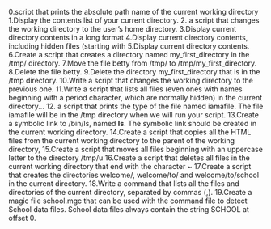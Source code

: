 0.script that prints the absolute path name of the current working directory
1.Display the contents list of your current directory.
2. a script that changes the working directory to the user’s home directory.
3.Display current directory contents in a long format
4.Display current directory contents, including hidden files (starting with 
5.Display current directory contents.
6.Create a script that creates a directory named my_first_directory in the /tmp/ directory.
7.Move the file betty from /tmp/ to /tmp/my_first_directory.
8.Delete the file betty.
9.Delete the directory my_first_directory that is in the /tmp directory.
10.Write a script that changes the working directory to the previous one.
11.Write a script that lists all files (even ones with names beginning with a period character, which are normally hidden) in the current directory...
12. a script that prints the type of the file named iamafile. The file iamafile will be in the /tmp directory when we will run your script.
13.Create a symbolic link to /bin/ls, named __ls__. The symbolic link should be created in the current working directory.
14.Create a script that copies all the HTML files from the current working directory to the parent of the working directory,
15.Create a script that moves all files beginning with an uppercase letter to the directory /tmp/u
16.Create a script that deletes all files in the current working directory that end with the character ~
17.Create a script that creates the directories welcome/, welcome/to/ and welcome/to/school in the current directory.
18.Write a command that lists all the files and directories of the current directory, separated by commas (,).
19.Create a magic file school.mgc that can be used with the command file to detect School data files. School data files always contain the string SCHOOL at offset 0.

